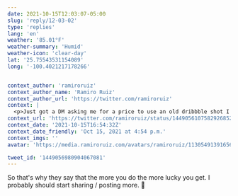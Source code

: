 ```yaml
---
date: 2021-10-15T12:03:07-05:00
slug: 'reply/12-03-02'
type: 'replies'
lang: 'en'
weather: '85.01°F'
weather-summary: 'Humid'
weather-icon: 'clear-day'
lat: '25.75543531154089'
long: '-100.4021217178266'


context_author: 'ramiroruiz'
context_author_name: 'Ramiro Ruiz'
context_author_url: 'https://twitter.com/ramiroruiz'
context: |
  <p>Just got a DM asking me for a price to use an old dribbble shot I made for a song single. I told him nothing if it puts my name for credits. </p><p>He prefers to pay and I'll do some slight changes in return. Is like when you find money on an old jacket🤯</p>
context_url: 'https://twitter.com/ramiroruiz/status/1449056107582926852'
context_date: '2021-10-15T16:54:32Z'
context_date_friendly: 'Oct 15, 2021 at 4:54 p.m.'
context_imgs: ''
avatar: 'https://media.ramiroruiz.com/avatars/ramiroruiz/1130549139165634566/4SXqYSCJ_bigger.png'

tweet_id: '1449056980904067081'
---
```

So that's why they say that the more you do the more lucky you get. I probably should start sharing / posting more. 🤔